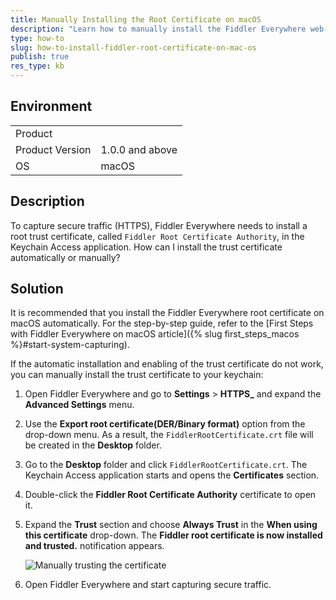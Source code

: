 ```yaml
---
title: Manually Installing the Root Certificate on macOS
description: "Learn how to manually install the Fiddler Everywhere web-debugging client root certificate on macOS."
type: how-to
slug: how-to-install-fiddler-root-certificate-on-mac-os
publish: true
res_type: kb
---
```



## Environment

|   |   |
|---|---|
| Product   |
| Product Version | 1.0.0 and above  |
| OS | macOS |

## Description

To capture secure traffic (HTTPS), Fiddler Everywhere needs to install a root trust certificate, called `Fiddler Root Certificate Authority`, in the Keychain Access application. How can I install the trust certificate automatically or manually?

## Solution

It is recommended that you install the Fiddler Everywhere root certificate on macOS automatically. For the step-by-step guide, refer to the [First Steps with Fiddler Everywhere on macOS article]({% slug first_steps_macos %}#start-system-capturing).  

If the automatic installation and enabling of the trust certificate do not work, you can manually install the trust certificate to your keychain:

1. Open Fiddler Everywhere and go to **Settings** > **HTTPS_** and expand the **Advanced Settings** menu.

1. Use the **Export root certificate(DER/Binary format)** option from the drop-down menu. As a result, the `FiddlerRootCertificate.crt` file will be created in the **Desktop** folder.

1. Go to the **Desktop** folder and click `FiddlerRootCertificate.crt`. The Keychain Access application starts and opens the **Certificates** section.

1. Double-click the **Fiddler Root Certificate Authority** certificate to open it.

1. Expand the **Trust** section and choose **Always Trust** in the **When using this certificate** drop-down. The **Fiddler root certificate is now installed and trusted.** notification appears.

    ![Manually trusting the certificate](../images/kb/mac-certificate/trusting-certificate.png)

1. Open Fiddler Everywhere and start capturing secure traffic.
